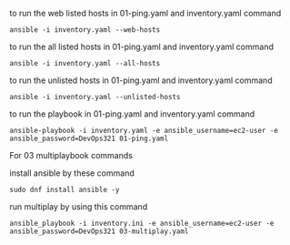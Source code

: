 to run the web listed hosts in 01-ping.yaml and inventory.yaml command
```
ansible -i inventory.yaml --web-hosts
```
to run the all listed hosts in 01-ping.yaml and inventory.yaml command
```
ansible -i inventory.yaml --all-hosts
```

to run the unlisted hosts in 01-ping.yaml and inventory.yaml command

```
ansible -i inventory.yaml --unlisted-hosts
```

to run the playbook in 01-ping.yaml and inventory.yaml command

```
ansible-playbook -i inventory.yaml -e ansible_username=ec2-user -e ansible_password=DevOps321 01-ping.yaml
```



For 03 multiplaybook commands

install ansible by these command
```
sudo dnf install ansible -y
```

run multiplay by using this command
```
ansible_playbook -i inventory.ini -e ansible_username=ec2-user -e ansible_password=DevOps321 03-multiplay.yaml
```



